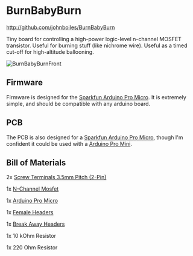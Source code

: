 BurnBabyBurn
============
http://github.com/johnboiles/BurnBabyBurn

Tiny board for controlling a high-power logic-level n-channel MOSFET transistor. Useful for burning stuff (like nichrome wire). Useful as a timed cut-off for high-altitude ballooning.

![BurnBabyBurnFront](http://johnboiles.s3.amazonaws.com/Screenshots/BurnBabyBurnFront.png)

Firmware
--------
Firmware is designed for the [Sparkfun Arduino Pro Micro](https://www.sparkfun.com/products/11098). It is extremely simple, and should be compatible with any arduino board.

PCB
---
The PCB is also designed for a [Sparkfun Arduino Pro Micro](https://www.sparkfun.com/products/11098), though I'm confident it could be used with a [Arduino Pro Mini](http://arduino.cc/en/Main/ArduinoBoardProMini).

Bill of Materials
-----------------
2x [Screw Terminals 3.5mm Pitch (2-Pin)](https://www.sparkfun.com/products/8084)

1x [N-Channel Mosfet](https://www.sparkfun.com/products/10213)

1x [Arduino Pro Micro](https://www.sparkfun.com/products/11098)

1x [Female Headers](https://www.sparkfun.com/products/115)

1x [Break Away Headers](https://www.sparkfun.com/products/116)

1x 10 kOhm Resistor

1x 220 Ohm Resistor




